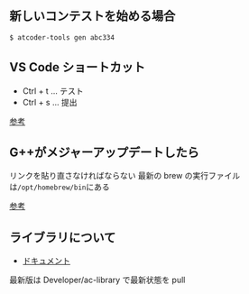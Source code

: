 ## 新しいコンテストを始める場合

```
$ atcoder-tools gen abc334
```

## VS Code ショートカット

- Ctrl + t ... テスト
- Ctrl + s ... 提出

[参考](https://blog.mmmcorp.co.jp/2022/11/25/vscode-for-atcoder/)

## G++がメジャーアップデートしたら

リンクを貼り直さなければならない
最新の brew の実行ファイルは`/opt/homebrew/bin`にある

[参考](https://qiita.com/granddaifuku/items/c26b58b89d73b4a3de98)

## ライブラリについて

- [ドキュメント](https://atcoder.github.io/ac-library/document_ja/)

最新版は Developer/ac-library で最新状態を pull
